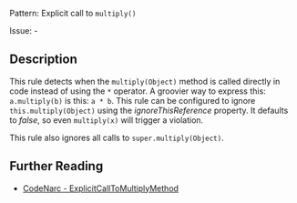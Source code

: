 Pattern: Explicit call to `multiply()`

Issue: -

## Description

This rule detects when the `multiply(Object)` method is called directly in code instead of using the `*` operator. A groovier way to express this: `a.multiply(b)` is this: `a * b`. This rule can be configured to ignore `this.multiply(Object)` using the *ignoreThisReference* property. It defaults to *false*, so even `multiply(x)` will trigger a violation.

This rule also ignores all calls to `super.multiply(Object)`.

## Further Reading

* [CodeNarc - ExplicitCallToMultiplyMethod](https://codenarc.github.io/CodeNarc/codenarc-rules-groovyism.html#explicitcalltomultiplymethod-rule)